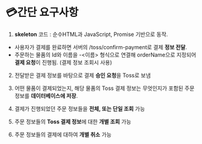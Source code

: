 # 💳간단 요구사항

1. **skeleton** 코드 : 순수HTML과 JavaScript, Promise 기반으로 동작.
- 사용자가 결제를 완료하면 서버의 /toss/confirm-payment로 결제 **정보 전달**.
- 주문하는 물품의 Id와 이름을 <ID>-<이름> 형식으로 연결해 orderName으로 지정되어 **결제 요청**이 진행됨. (결제 정보 조회시 사용)


2. 전달받은 결제 정보를 바탕으로 결제 **승인 요청**을 Toss로 보냄


3. 어떤 물품이 결제되었는지, 해당 물품의 Toss 결제 정보는 무엇인지가 포함된 주문 정보를 **데이터베이스에 저장**.


4. 결제가 진행되었던 주문 정보들을 **전체, 또는 단일 조회** 가능


5. 주문 정보들의  **Toss 결제 정보**에 대한 **개별 조회** 가능


6. 주문 정보들의 결제에 대하여 **개별 취소** 가능